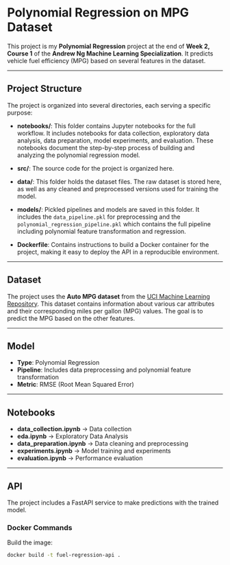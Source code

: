 # Polynomial Regression on MPG Dataset

This project is my **Polynomial Regression** project at the end of **Week 2, Course 1** of the **Andrew Ng Machine Learning Specialization**. It predicts vehicle fuel efficiency (MPG) based on several features in the dataset.

---

## Project Structure

The project is organized into several directories, each serving a specific purpose:

- **notebooks/**: This folder contains Jupyter notebooks for the full workflow. It includes notebooks for data collection, exploratory data analysis, data preparation, model experiments, and evaluation. These notebooks document the step-by-step process of building and analyzing the polynomial regression model.

- **src/**: The source code for the project is organized here.
  
- **data/**: This folder holds the dataset files. The raw dataset is stored here, as well as any cleaned and preprocessed versions used for training the model.

- **models/**: Pickled pipelines and models are saved in this folder. It includes the `data_pipeline.pkl` for preprocessing and the `polynomial_regression_pipeline.pkl` which contains the full pipeline including polynomial feature transformation and regression.

- **Dockerfile**: Contains instructions to build a Docker container for the project, making it easy to deploy the API in a reproducible environment.
  
---

## Dataset

The project uses the **Auto MPG dataset** from the [UCI Machine Learning Repository](https://archive.ics.uci.edu/dataset/9/auto+mpg). This dataset contains information about various car attributes and their corresponding miles per gallon (MPG) values. The goal is to predict the MPG based on the other features.

---

## Model

- **Type**: Polynomial Regression  
- **Pipeline**: Includes data preprocessing and polynomial feature transformation  
- **Metric**: RMSE (Root Mean Squared Error)  

---

## Notebooks

- **data_collection.ipynb** → Data collection  
- **eda.ipynb** → Exploratory Data Analysis  
- **data_preparation.ipynb** → Data cleaning and preprocessing  
- **experiments.ipynb** → Model training and experiments  
- **evaluation.ipynb** → Performance evaluation  

---

## API

The project includes a FastAPI service to make predictions with the trained model.

### Docker Commands

Build the image:

```bash
docker build -t fuel-regression-api .